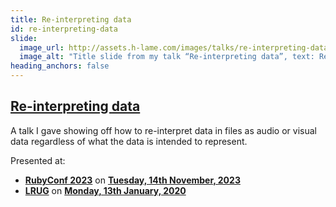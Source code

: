 ```yaml
---
title: Re-interpreting data
id: re-interpreting-data
slide:
  image_url: http://assets.h-lame.com/images/talks/re-interpreting-data/rubyconf-2023/slides/001.png
  image_alt: "Title slide from my talk “Re-interpreting data”, text: Re-interpreting data, Murray Steele, Cleo, @hlame@ruby.social, RubyConf San Diego '23"
heading_anchors: false
---
```

## [Re-interpreting data](/talks/re-interpreting-data/)

A talk I gave showing off how to re-interpret data in files as audio or visual data regardless of what the data is intended to represent.

Presented at:

* **[RubyConf 2023](https://rubyconf.org)** on **[Tuesday, 14th November, 2023](https://rubyconf-2023.sessionize.com/session/531240)**
* **[LRUG](http://lrug.org/)** on **[Monday, 13th January, 2020](http://lrug.org/meetings/2020/january/)**
